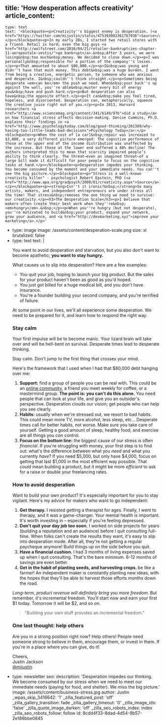 title: 'How desperation affects creativity'
article_content:
  -
    type: text
    text: '<blockquote><p>Creativity''s biggest enemy is desperation. (<a href="https://twitter.com/mijustin/status/475393982361767936">Source</a>)</p></blockquote><p>In my early 20s, I started two retail stores with a friend. Retail is hard; even the big guys <a href="http://wolfstreet.com/2016/04/21/retailer-bankruptcies-chapter-11-aeropostale-vestis/">go bankrupt</a>.&nbsp;After 3 years, we were losing&nbsp;too much&nbsp;money. We decided to close down.</p><p>I was personally&nbsp;responsible for a portion of the company''s losses.</p><p>That amounted to about $80,000.</p><p>I&nbsp;was young and didn''t have that much money. This debt&nbsp;was a huge burden. I went from being a creative, energetic person, to someone who was anxious and desperate. I&nbsp;couldn''t think straight.</p><p>Sometimes being desperate <em>can be</em> the push we need. When&nbsp;your back''s up against the wall, you''re able&nbsp;muster every bit of energy you&nbsp;have and push hard.</p><p>But desperation can also have&nbsp;the opposite effect.</p><p>It can&nbsp;make you feel tired, hopeless, and disoriented. Desperation can, metaphorically, squeeze the creative juice right out of you.</p><p>In 2013, Harvard researchers <a href="http://www.sciencemag.org/content/341/6149/976">did a study</a> on how financial stress affects decision-making. Denise Cummins, Ph.D. explains their findings in <a href="http://www.psychologytoday.com/blog/good-thinking/201309/why-having-too-little-leads-bad-decisions">Psychology Today</a>:</p><blockquote><p>When the cost of [a car]&nbsp;repair was increased to $3,000, a very different picture emerged: The cognitive performance of those at the upper end of the income distribution was unaffected by the increase. But those at the lower end suffered a 40% decline! The authors interpreted this to mean that scarcity impaired people’s ability to think clearly. The threat—even an imagined threat—of a large bill made it difficult for poor people to focus on the cognitive tasks at hand.</p></blockquote><p>Desperation impedes your thinking. You become consumed by the moment and your immediate needs. You can''t see the big picture.</p><blockquote><p>"Stress is a well-known creativity killer" - psychologist Robert Epstein, PhD (<a href="http://www.apa.org/gradpsych/2009/01/creativity.aspx">Source</a>)</p></blockquote><p><strong>Isn''t it ironic?&nbsp;</strong>So many artists, makers, and independent entrepreneurs are under stress all the time! That stress&nbsp;removes the one thing we need to survive: our creativity.</p><h3>The Desperation Scale</h3><p>I believe that makers often create their best work when they''re&nbsp;<em>hungry</em>.&nbsp;</p><p>When you''re hungry (but not desperate), you''re motivated to build&nbsp;your product, expand your network, grow your audience, and <a href="http://devmarketing.xyz">improve your marketing</a>.</p>'
  -
    type: image
    image: /assets/content/desperation-scale.png
    size: xl
    brutalized: false
  -
    type: text
    text: |
      <p>You want to avoid desperation and starvation, but you also don't want to become apathetic;&nbsp;<strong>you want to stay hungry.</strong></p><p>What causes us to slip into desperation? Here are a few examples:</p><ul><li>You quit your job, hoping to launch your big product. But the sales for your product haven't been as good as you'd hoped.</li><li>You just got billed for a huge medical bill, and you don't have insurance.</li><li>You're a founder building your second company,&nbsp;and you're terrified of failure.</li></ul><p>At some point in our lives, we'll all experience some desperation. We need to be&nbsp;prepared for it, and learn how to respond the right way.</p><h3>Stay calm</h3><p>Your first impulse will be to become manic. Your lizard brain will take over and will be hell-bent on survival.&nbsp;Desperate times lead to desperate thinking.</p><p>Stay calm.&nbsp;Don't jump to the first thing&nbsp;that crosses your mind.</p><p>Here's the framework that I used when I had that $80,000 debt hanging over me:</p><ol><li><strong>Support:</strong> find a group of people you can be real with. This could be an <a href="http://jfdi.bz">online community</a>, a friend you meet weekly for coffee, or a mastermind group. <strong>The point is: you can't do this alone.</strong> You need people that can look at your life, and give you an outsider's perspective. Desperation clouds our vision; get people who can help you see clearly.</li><li><strong>Habits:</strong> usually when we're stressed out, we resort to bad habits. This could mean more TV, more alcohol, less sleep, etc... Desperate times call for better habits, not worse. Make sure you take care of yourself. Getting a good amount of sleep, healthy food, and exercise are all things you <em>can</em> control.</li><li><strong>Focus on the bottom line:</strong> the biggest cause of our stress is often <em>financial</em>. If you're struggling with money, your first step is to find out: what's the difference between what you <em>need</em> and what you currently <em>have</em>? If you need $5,000, but only have $4,000, focus on getting that last $1,000 in the most efficient way possible. That <em>could</em>&nbsp;mean building a product, but it might be more <em>efficient</em> to ask for a raise or double your freelancing rates.</li></ol><h3>How to avoid desperation</h3><p>Want to build your own product? It's especially important for you to stay vigilant. Here's my advice for makers who want to go independent:</p><ol><li><strong>Get therapy.&nbsp;</strong>I resisted getting a therapist for ages. Finally, I went to therapy, and it was a game-changer. Your mental health is important. It's worth investing in – especially if you're feeling depressed.</li><li><strong>Don't quit your day job too soon.</strong>&nbsp;I worked on side projects for years (building a reputation and an audience) before I quit consulting full-time. When folks can't create the results they want, it's easy to slip into desperation mode. After all, they're&nbsp;not getting a regular paycheque anymore! Build things up on the side before you quit.</li><li><strong>Have a financial cushion.&nbsp;</strong>I had 3 months of living expenses saved up when I quit consulting. That's the bare minimum. 6-12 months of savings are even better.</li><li><strong>Get in the habit of planting seeds, and harvesting crops.&nbsp;</strong>be like a farmer!&nbsp;An independent maker is constantly planting new ideas, with the hopes that they'll be able to harvest those efforts months down the road.</li></ol><p><em>Long-term, product revenue&nbsp;will definitely bring&nbsp;you more freedom.</em> But remember, it's incremental freedom. You'll start now and earn your first $1 today. Tomorrow it will be $2, and so on.</p><blockquote><p>"Building your own stuff provides&nbsp;an incremental freedom."</p></blockquote><h3>One last thought: help others</h3><p>Are you in a strong position right now? Help others! People need someone strong to&nbsp;believe in them, encourage them, or invest in them. If you're in a place where you can give,&nbsp;do it!</p><p>Cheers,<br>
      Justin Jackson<br>
      <a href="http://twitter.com/mijustin">@mijustin</a></p>
  -
    type: newsletter
seo:
  description: 'Desperation impedes our thinking. We become consumed by our stress when we need to meet our immediate needs (paying for food, and shelter). We miss the big picture.'
  image: /assets/content/business-stress.jpg
author: Justin
_wpas_skip_3416642: '1'
_zilla_featured_post: 'off'
_zilla_gallery_transition: fade
_zilla_gallery_timeout: '0'
_zilla_image_ids: 'false'
_zilla_quote_image_darken: 'off'
_zilla_seo_robots_index: index
_zilla_seo_robots_follow: follow
id: 8cdd4f33-8dad-4d54-9b57-2e186bbe0845
